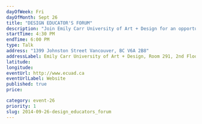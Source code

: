```yaml
---
dayOfWeek: Fri
dayOfMonth: Sept 26
title: "DESIGN EDUCATOR'S FORUM"
description: "Join Emily Carr University of Art + Design for an opportunity to learn about current faculty research as part of Vancouver Design Week!  Featured talks include: Dynamic Media in Publication Design with Celeste Martin, Digital Cartography, Web Mapping and Geographic Data:The New Frontiers of Communication Design with Christopher Hethrington and CloTHING(s) as conversation with Helene Day Fraser."
startTime: 4:30 PM
endTime: 6:00 PM
type: Talk
address: "1399 Johnston Street Vancouver, BC V6A 2B8"
addressLabel: Emily Carr University of Art + Design, Room 291, 2nd Floor, North Building
latitude: 
longitude: 
eventUrl: http://www.ecuad.ca
eventUrlLabel: Website
published: true
price: 

category: event-26
priority: 1
slug: 2014-09-26-design_educators_forum
---
```

